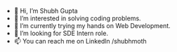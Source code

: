 - 👋 Hi, I’m Shubh Gupta
- 👀 I’m interested in solving coding problems.
- 🌱 I’m currently trying my hands on Web Development.
- 💞️ I’m looking for SDE Intern role.
- 📫 You can reach me on Linkedln /shubhmoth

<!---
shubhmoth/shubhmoth is a ✨ special ✨ repository because its `README.md` (this file) appears on your GitHub profile.
You can click the Preview link to take a look at your changes.
--->

